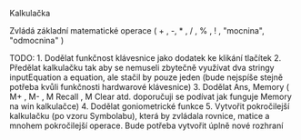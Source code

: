 Kalkulačka

Zvládá základní matematické operace ( + , -, * , / , % , ! , "mocnina", "odmocnina" )

TODO:
    1. Dodělat funkčnost klávesnice jako dodatek ke klikání tlačítek
    2. Předělat kalkulačku tak aby se nemuseli zbytečně využívat dva stringy inputEquation a equation, ale stačil by pouze jeden (bude nejspíše stejně potřeba kvůli funkčnosti hardwarové klávesnice)
    3. Dodělat Ans, Memory ( M+ , M- , M Recall , M Clear atd. doporučuji se podívat jak funguje Memory na win kalkulačce)
    4. Dodělat goniometrické funkce
    5. Vytvořit pokročilejší kalkulačku (po vzoru Symbolabu), která by zvládala rovnice, matice a mnohem pokročilejší operace. Bude potřeba vytvořit úplně nové rozhraní  
    
